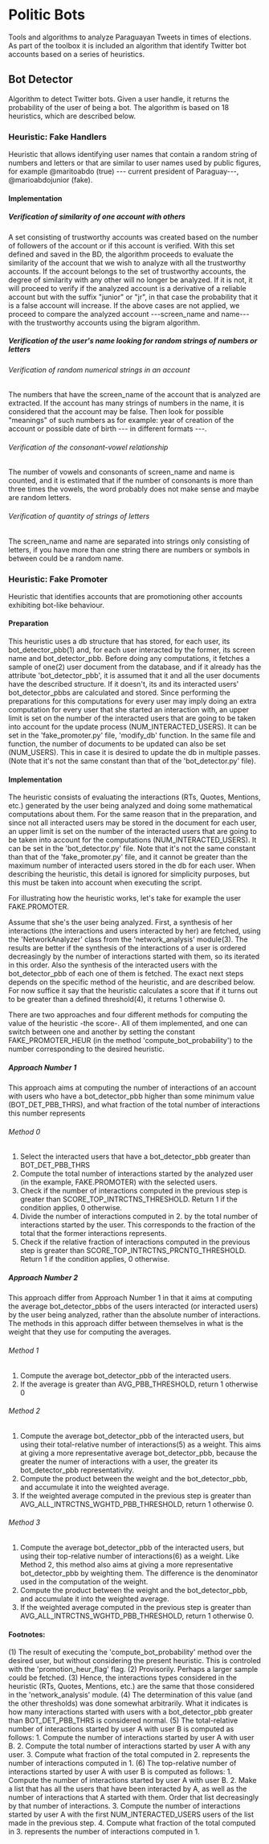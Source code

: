 # Politic Bots

Tools and algorithms to analyze Paraguayan Tweets in times of elections. As part of the toolbox it is included an algorithm that identify Twitter bot accounts based on a series of heuristics.


## Bot Detector

Algorithm to detect Twitter bots. Given a user handle, it returns the probability of the user of being a bot. The algorithm is based on 18 heuristics, which are described below.

### Heuristic: Fake Handlers

Heuristic that allows identifying user names that contain a random string of numbers and letters or that are similar to user names used by public figures, for example @maritoabdo (true) --- current president of Paraguay---, @marioabdojunior (fake).

#### Implementation

##### Verification of similarity of one account with others

A set consisting of trustworthy accounts was created based on the number of followers of the account or if this account is verified.
With this set defined and saved in the BD, the algorithm proceeds to evaluate the similarity of the account that we wish to analyze with all the trustworthy accounts.
If the account belongs to the set of trustworthy accounts, the degree of similarity with any other will no longer be analyzed. If it is not, it will proceed to verify if the analyzed account is a derivative of a reliable account but with the suffix "junior" or "jr", in that case the probability that it is a false account will increase.
If the above cases are not applied, we proceed to compare the analyzed account ---screen_name and name--- with the trustworthy accounts using the bigram algorithm.


##### Verification of the user's name looking for random strings of numbers or letters

###### Verification of random numerical strings in an account

The numbers that have the screen_name of the account that is analyzed are extracted. If the account has many strings of numbers in the name, it is considered that the account may be false. Then look for possible "meanings" of such numbers as for example: year of creation of the account or possible date of birth --- in different formats ---.

###### Verification of the consonant-vowel relationship 

The number of vowels and consonants of screen_name and name is counted, and it is estimated that if the number of consonants is more than three times the vowels, the word probably does not make sense and maybe are random letters.

###### Verification of quantity of strings of letters

The screen_name and name are separated into strings only consisting of letters, if you have more than one string there are numbers or symbols in between could be a random name.

### Heuristic: Fake Promoter

Heuristic that identifies accounts that are promotioning other accounts exhibiting bot-like behaviour.

#### Preparation

This heuristic uses a db structure that has stored, for each user, its bot_detector_pbb(1) and, for each user interacted by the former, its screen name and bot_detector_pbb.
Before doing any computations, it fetches a sample of one(2) user document from the database, and if it already has the attribute 'bot_detector_pbb', it is assumed that it and all the user documents have the described structure. If it doesn't, its and its interacted users' bot_detector_pbbs are calculated and stored.
Since performing the preparations for this computations for every user may imply doing an extra computation for every user that she started an interaction with, an upper limit is set on the number of the interacted users that are going to be taken into account for the update process (NUM_INTERACTED_USERS). It can be set in the 'fake_promoter.py' file, 'modify_db' function.
In the same file and function, the number of documents to be updated can also be set (NUM_USERS). This in case it is desired to update the db in multiple passes. (Note that it's not the same constant than that of the 'bot_detector.py' file).

#### Implementation

The heuristic consists of evaluating the interactions (RTs, Quotes, Mentions, etc.) generated by the user being analyzed and doing some mathematical computations about them.
For the same reason that in the preparation, and since not all interacted users may be stored in the document for each user, an upper limit is set on the number of the interacted users that are going to be taken into account for the computations (NUM_INTERACTED_USERS). It can be set in the 'bot_detector.py' file. Note that it's not the same constant than that of the 'fake_promoter.py' file, and it cannot be greater than the maximum number of interacted users stored in the db for each user. When describing the heuristic, this detail is ignored for simplicity purposes, but this must be taken into account when executing the script.

For illustrating how the heuristic works, let's take for example the user FAKE.PROMOTER.

Assume that she's the user being analyzed.
First, a synthesis of her interactions (the interactions and users interacted by her) are fetched, using the 'NetworkAnalyzer' class from the 'network_analysis' module(3). The results are better if the synthesis of the interactions of a user is ordered decreasingly by the number of interactions started with them, so its iterated in this order.
Also the synthesis of the interacted users with the bot_detector_pbb of each one of them is fetched.
The exact next steps depends on the specific method of the heuristic, and are described below. For now suffice it say that the heuristic calculates a score that if it turns out to be greater than a defined threshold(4), it returns 1 otherwise 0.

There are two approaches and four different methods for computing the value of the heuristic -the score-. All of them implemented, and one can switch between one and another by setting the constant FAKE_PROMOTER_HEUR (in the method 'compute_bot_probability') to the number corresponding to the desired heuristic.

##### Approach Number 1

This approach aims at computing the number of interactions of an account with users who have a bot_detector_pbb higher than some minimum value (BOT_DET_PBB_THRS), and what fraction of the total number of interactions this number represents

###### Method 0

1. Select the interacted users that have a bot_detector_pbb greater than BOT_DET_PBB_THRS
2. Compute the total number of interactions started by the analyzed user (in the example, FAKE.PROMOTER) with the selected users.
3. Check if the number of interactions computed in the previous step is greater than SCORE_TOP_INTRCTNS_THRESHOLD. Return 1 if the condition applies, 0 otherwise.
4. Divide the number of interactions computed in 2. by the total number of interactions started by the user. This corresponds to the fraction of the total that the former interactions represents.
5. Check if the relative fraction of interactions computed in the previous step is greater than SCORE_TOP_INTRCTNS_PRCNTG_THRESHOLD. Return 1 if the condition applies, 0 otherwise.

##### Approach Number 2
This approach differ from Approach Number 1 in that it aims at computing the average bot_detector_pbbs of the users interacted (or interacted users) by the user being analyzed, rather than the absolute number of interactions. The methods in this approach differ between themselves in what is the weight that they use for computing the averages.

###### Method 1
1. Compute the average bot_detector_pbb of the interacted users.
2. If the average is greater than AVG_PBB_THRESHOLD, return 1 otherwise 0

###### Method 2
1. Compute the average bot_detector_pbb of the interacted users, but using their total-relative number of interactions(5) as a weight. This aims at giving a more representative average bot_detector_pbb, because the greater the numer of interactions with a user, the greater its bot_detector_pbb representativity.
2. Compute the product between the weight and the bot_detector_pbb, and accumulate it into the weighted average.
3. If the weighted average computed in the previous step is greater than AVG_ALL_INTRCTNS_WGHTD_PBB_THRESHOLD, return 1 otherwise 0.

###### Method 3
1. Compute the average bot_detector_pbb of the interacted users, but using their top-relative number of interactions(6) as a weight. Like Method 2, this method also aims at giving a more representative bot_detector_pbb by weighting them. The difference is the denominator used in the computation of the weight.
2. Compute the product between the weight and the bot_detector_pbb, and accumulate it into the weighted average.
3. If the weighted average computed in the previous step is greater than AVG_ALL_INTRCTNS_WGHTD_PBB_THRESHOLD, return 1 otherwise 0.

#### Footnotes:
(1) The result of executing the 'compute_bot_probability' method over the desired user, but without considering the present heuristic. This is controled with the 'promotion_heur_flag' flag.
(2) Provisorily. Perhaps a larger sample could be fetched.
(3) Hence, the interactions types considered in the heuristic (RTs, Quotes, Mentions, etc.) are the same that those considered in the 'network_analysis' module.
(4) The determination of this value (and the other thresholds) was done somewhat arbitrarily. What it indicates is how many interactions started with users with a bot_detector_pbb greater than BOT_DET_PBB_THRS is considered normal.
(5) The total-relative number of interactions started by user A with user B is computed as follows:
    1. Compute the number of interactions started by user A with user B.
    2. Compute the total number of interactions started by user A with any user.
    3. Compute what fraction of the total computed in 2. represents the number of interactions computed in 1.
(6) The top-relative number of interactions started by user A with user B is computed as follows:
    1. Compute the number of interactions started by user A with user B.
    2. Make a list that has all the users that have been interacted by A, as well as the number of interactions that A started with them. Order that list decreasingly by that number of interactions.
    3. Compute the number of interactions started by user A with the first NUM_INTERACTED_USERS users of the list made in the previous step.
    4. Compute what fraction of the total computed in 3. represents the number of interactions computed in 1.
